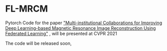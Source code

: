 # FL-MRCM

Pytorch Code for the paper ["Multi-institutional Collaborations for Improving Deep Learning-based Magnetic
Resonance Image Reconstruction Using Federated Learning"](https://arxiv.org/abs/2006.14761) , will be presented at CVPR 2021

The code will be released soon,
